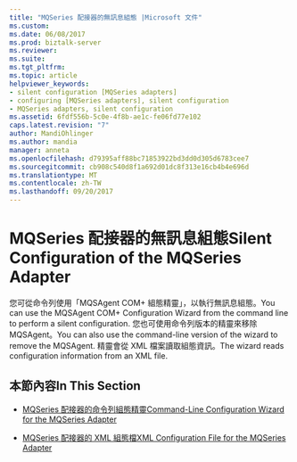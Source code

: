 ```yaml
---
title: "MQSeries 配接器的無訊息組態 |Microsoft 文件"
ms.custom: 
ms.date: 06/08/2017
ms.prod: biztalk-server
ms.reviewer: 
ms.suite: 
ms.tgt_pltfrm: 
ms.topic: article
helpviewer_keywords:
- silent configuration [MQSeries adapters]
- configuring [MQSeries adapters], silent configuration
- MQSeries adapters, silent configuration
ms.assetid: 6fdf556b-5c0e-4f8b-ae1c-fe06fd77e102
caps.latest.revision: "7"
author: MandiOhlinger
ms.author: mandia
manager: anneta
ms.openlocfilehash: d79395aff88bc71853922bd3dd0d305d6783cee7
ms.sourcegitcommit: cb908c540d8f1a692d01dc8f313e16cb4b4e696d
ms.translationtype: MT
ms.contentlocale: zh-TW
ms.lasthandoff: 09/20/2017
---
```

# <a name="silent-configuration-of-the-mqseries-adapter"></a><span data-ttu-id="e2fca-102">MQSeries 配接器的無訊息組態</span><span class="sxs-lookup"><span data-stu-id="e2fca-102">Silent Configuration of the MQSeries Adapter</span></span>
<span data-ttu-id="e2fca-103">您可從命令列使用「MQSAgent COM+ 組態精靈」，以執行無訊息組態。</span><span class="sxs-lookup"><span data-stu-id="e2fca-103">You can use the MQSAgent COM+ Configuration Wizard from the command line to perform a silent configuration.</span></span> <span data-ttu-id="e2fca-104">您也可使用命令列版本的精靈來移除 MQSAgent。</span><span class="sxs-lookup"><span data-stu-id="e2fca-104">You can also use the command-line version of the wizard to remove the MQSAgent.</span></span> <span data-ttu-id="e2fca-105">精靈會從 XML 檔案讀取組態資訊。</span><span class="sxs-lookup"><span data-stu-id="e2fca-105">The wizard reads configuration information from an XML file.</span></span>  
  
## <a name="in-this-section"></a><span data-ttu-id="e2fca-106">本節內容</span><span class="sxs-lookup"><span data-stu-id="e2fca-106">In This Section</span></span>  
  
-   [<span data-ttu-id="e2fca-107">MQSeries 配接器的命令列組態精靈</span><span class="sxs-lookup"><span data-stu-id="e2fca-107">Command-Line Configuration Wizard for the MQSeries Adapter</span></span>](../core/command-line-configuration-wizard-for-the-mqseries-adapter.md)  
  
-   [<span data-ttu-id="e2fca-108">MQSeries 配接器的 XML 組態檔</span><span class="sxs-lookup"><span data-stu-id="e2fca-108">XML Configuration File for the MQSeries Adapter</span></span>](../core/xml-configuration-file-for-the-mqseries-adapter.md)